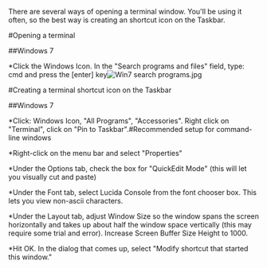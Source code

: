 There are several ways of opening a terminal window.  You'll be using it often, so the best way is creating an shortcut icon on the Taskbar.


#Opening a terminal



##Windows 7



*Click the Windows Icon. In the "Search programs and files" field, type: 
cmd and press the [enter] key![Win7 search programs.jpg](Win7%20search%20programs.jpg)


#Creating a terminal shortcut icon on the Taskbar



##Windows 7



*Click: Windows Icon, "All Programs", "Accessories". Right click on "Terminal", click on "Pin to Taskbar".#Recommended setup for command-line windows



*Right-click on the menu bar and select "Properties"


*Under the Options tab, check the box for "QuickEdit Mode" (this will let you visually cut and paste)


*Under the Font tab, select Lucida Console from the font chooser box. This lets you view non-ascii characters.


*Under the Layout tab, adjust Window Size so the window spans the screen horizontally and takes up about half the window space vertically (this may require some trial and error). Increase Screen Buffer Size Height to 1000.


*Hit OK. In the dialog that comes up, select "Modify shortcut that started this window."